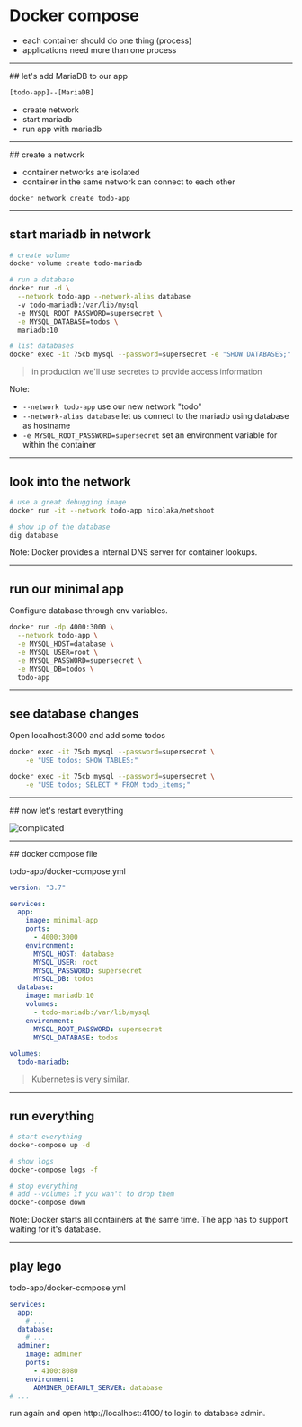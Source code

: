 # Docker compose

* each container should do one thing (process)
* applications need more than one process

----

## let's add MariaDB to our app

```txt
[todo-app]--[MariaDB]
```

* create network
* start mariadb
* run app with mariadb

----

## create a network

* container networks are isolated
* container in the same network can connect to each other

```bash
docker network create todo-app
```

----

## start mariadb in network

```bash
# create volume
docker volume create todo-mariadb

# run a database
docker run -d \
  --network todo-app --network-alias database
  -v todo-mariadb:/var/lib/mysql
  -e MYSQL_ROOT_PASSWORD=supersecret \
  -e MYSQL_DATABASE=todos \
  mariadb:10

# list databases
docker exec -it 75cb mysql --password=supersecret -e "SHOW DATABASES;"
```
> in production we'll use secretes to provide access information

Note:
* `--network todo-app` use our new network "todo"
* `--network-alias database` let us connect to the mariadb using database as hostname
* `-e MYSQL_ROOT_PASSWORD=supersecret` set an environment variable for within the container

----

## look into the network

```bash
# use a great debugging image
docker run -it --network todo-app nicolaka/netshoot

# show ip of the database
dig database
```

Note:
Docker provides a internal DNS server for container lookups.

----

## run our minimal app

Configure database through env variables.
```bash
docker run -dp 4000:3000 \
  --network todo-app \
  -e MYSQL_HOST=database \
  -e MYSQL_USER=root \
  -e MYSQL_PASSWORD=supersecret \
  -e MYSQL_DB=todos \
  todo-app
```

----

## see database changes

Open localhost:3000 and add some todos

```bash
docker exec -it 75cb mysql --password=supersecret \
    -e "USE todos; SHOW TABLES;"

docker exec -it 75cb mysql --password=supersecret \
    -e "USE todos; SELECT * FROM todo_items;"
```

----

## now let's restart everything

![complicated](https://media.giphy.com/media/cnuQwZ8IFLDZFwreWF/giphy.gif)

----

## docker compose file

todo-app/docker-compose.yml
```yaml
version: "3.7"

services:
  app:
    image: minimal-app
    ports:
      - 4000:3000
    environment:
      MYSQL_HOST: database
      MYSQL_USER: root
      MYSQL_PASSWORD: supersecret
      MYSQL_DB: todos
  database:
    image: mariadb:10
    volumes:
      - todo-mariadb:/var/lib/mysql
    environment: 
      MYSQL_ROOT_PASSWORD: supersecret
      MYSQL_DATABASE: todos

volumes:
  todo-mariadb:
```

> Kubernetes is very similar.

----

## run everything

```bash
# start everything
docker-compose up -d

# show logs
docker-compose logs -f

# stop everything
# add --volumes if you wan't to drop them
docker-compose down 
```

Note:
Docker starts all containers at the same time. The app has to support waiting for it's database.

----

## play lego

todo-app/docker-compose.yml
```yml
services:
  app:
    # ...
  database:
    # ...
  adminer:
    image: adminer
    ports:
      - 4100:8080
    environment:
      ADMINER_DEFAULT_SERVER: database
# ...
```

run again and open http://localhost:4100/ to login to database admin.